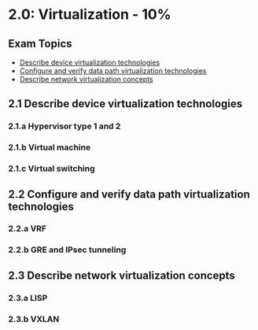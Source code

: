 # 2.0: Virtualization - 10%

## Exam Topics 

* [Describe device virtualization technologies][2.1]
* [Configure and verify data path virtualization technologies][2.2]
* [Describe network virtualization concepts][2.3] 

<!-- Section 2.1 -->
## 2.1 Describe device virtualization technologies
### 2.1.a Hypervisor type 1 and 2

### 2.1.b Virtual machine

### 2.1.c Virtual switching

<!-- Section 2.2 -->
## 2.2 Configure and verify data path virtualization technologies
### 2.2.a VRF

### 2.2.b GRE and IPsec tunneling

<!-- Section 2.3 -->
## 2.3 Describe network virtualization concepts
### 2.3.a LISP

### 2.3.b VXLAN

<!-- Links for ToC --> 
[2.1]: #21-describe-device-virtualization-technologies 
[2.2]: #22-configure-and-verify-data-path-virtualization-technologies
[2.3]: #23-describe-network-virtualization-concepts
